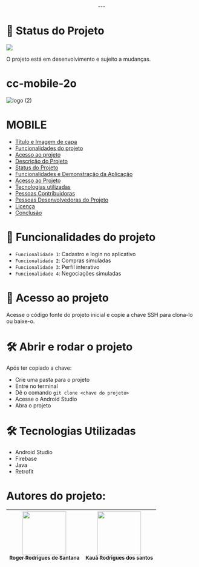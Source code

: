 <p align="center">
---

# 🚧 Status do Projeto

<img src="http://img.shields.io/static/v1?label=STATUS&message=EM%20DESENVOLVIMENTO&color=GREEN&style=for-the-badge"/>

O projeto está em desenvolvimento e sujeito a mudanças.

</p>

# cc-mobile-2o <br>

![logo (2)](https://github.com/user-attachments/assets/f4b7ae54-8983-4904-b27f-cfe119c6a2ab)




# MOBILE

* [Título e Imagem de capa](#🚧-Status-do-Projeto)
* [Funcionalidades do projeto](#hammer-funcionalidades-do-projeto)
* [Acesso ao projeto](#📁-Acesso-ao-projeto)
* [Descrição do Projeto](#descrição-do-projeto)
* [Status do Projeto](#status-do-projeto)
* [Funcionalidades e Demonstração da Aplicação](#funcionalidades-e-demonstração-da-aplicação)
* [Acesso ao Projeto](#acesso-ao-projeto)
* [Tecnologias utilizadas](#tecnologias-utilizadas)
* [Pessoas Contribuidoras](#pessoas-contribuidoras)
* [Pessoas Desenvolvedoras do Projeto](#pessoas-desenvolvedoras)
* [Licença](#licença)
* [Conclusão](#conclusão)

# :hammer: Funcionalidades do projeto

- `Funcionalidade 1`: Cadastro e login no aplicativo
- `Funcionalidade 2`: Compras simuladas
- `Funcionalidade 3`: Perfil interativo
- `Funcionalidade 4`: Negociações simuladas

# 📁 Acesso ao projeto

Acesse o código fonte do projeto inicial e copie a chave SSH para clona-lo ou baixe-o.


# 🛠️ Abrir e rodar o projeto

Após ter copiado a chave:
* Crie uma pasta para o projeto
* Entre no terminal
* Dê o comando `git clone <chave do projeto>`
* Acesse o Android Studio
* Abra o projeto



# 🛠️ Tecnologias Utilizadas
* Android Studio
* Firebase
* Java
* Retrofit


# Autores do projeto:
| [<img loading="lazy" src="https://avatars.githubusercontent.com/u/124629701?s=400&v=4" width=115><br><sub>Roger Rodrigues de Santana</sub>](https://github.com/Roger13san) |  [<img loading="lazy" src="https://avatars.githubusercontent.com/u/124402143?v=4" width=115><br><sub>Kauã Rodrigues dos santos</sub>](https://github.com/kauarsantoss) 
| :---: | :---: |
